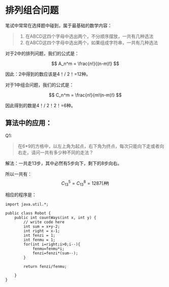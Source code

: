 # 排列组合问题

笔试中常常在选择题中碰到，属于最基础的数学内容：
> 1. 在ABCD这四个字母中选出两个，不分顺序摆放，一共有几种选法
> 2. 在ABCD这四个字母中选出两个，如果组成字符串，一共有几种选法

对于2中的排列问题，我们的公式是：

$$ A_n^m = \frac{n!}{(n-m)!} $$

因此：2中得到的数应该是4！/ 2！=12种。 
  
对于1中组合问题，我们的公式是：

$$ C_n^m = \frac{n!}{m!(n-m)!} $$

因此得到的数是4！/ 2！2！=6种。

## 算法中的应用：
Q1:
> 在6*9的方格中，以左上角为起点，右下角为终点，每次只能向下走或者向右走，请问一共有多少种不同的走法？

解法：一共走13步，其中必然有5步向下，剩下的8步向右。

所以一共有：$$ C_ 13^5 = C_ 13^8 = 1287(种) $$

相应的程序是：
	
	import java.util.*;
	 
	public class Robot {
	    public int countWays(int x, int y) {
	        // write code here
	        int sum = x+y-2;
	        int right = x-1;
	        int fenzi = 1;
	        int fenmu = 1;
	        for(int i=right;i>0;i--){
	            fenmu=fenmu*i;
	            fenzi=fenzi*(sum--);
	        }
	         
	        return fenzi/fenmu;
	         
	    }
	}



